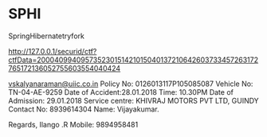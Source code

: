 # SPHI
SpringHibernatetryfork



http://127.0.0.1/securid/ctf?ctfData=200040994095735230151421015040137210642603733457263172765172136052755603554040424





vskalyanaraman@uiic.co.in
Policy No: 0126013117P105085087
Vehicle No: TN-04-AE-9259
Date of Accident:28.01.2018 Time: 10.30PM
Date of Admission: 29.01.2018
Service centre: KHIVRAJ MOTORS PVT LTD, GUINDY
Contact No: 8939614304
Name: Vijayakumar.


Regards, 
Ilango .R
Mobile: 9894958481
